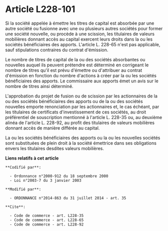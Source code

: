 # Article L228-101

Si la société appelée à émettre les titres de capital est absorbée par une autre société ou fusionne avec une ou plusieurs
autres sociétés pour former une société nouvelle, ou procède à une scission, les titulaires de valeurs mobilières donnant
accès au capital exercent leurs droits dans la ou les sociétés bénéficiaires des apports. L'article L. 228-65 n'est pas
applicable, sauf stipulations contraires du contrat d'émission. 

Le nombre de titres de capital de la ou des sociétés absorbantes ou nouvelles auquel ils peuvent prétendre est déterminé en
corrigeant le nombre de titres qu'il est prévu d'émettre ou d'attribuer au contrat d'émission en fonction du nombre d'actions
à créer par la ou les sociétés bénéficiaires des apports. Le commissaire aux apports émet un avis sur le nombre de titres
ainsi déterminé. 

L'approbation du projet de fusion ou de scission par les actionnaires de la ou des sociétés bénéficiaires des apports ou de
la ou des sociétés nouvelles emporte renonciation par les actionnaires et, le cas échéant, par les titulaires de certificats
d'investissement de ces sociétés, au droit préférentiel de souscription mentionné à l'article L. 228-35 ou, au deuxième
alinéa de l'article L. 228-92, au profit des titulaires de valeurs mobilières donnant accès de manière différée au capital. 

La ou les sociétés bénéficiaires des apports ou la ou les nouvelles sociétés sont substituées de plein droit à la société
émettrice dans ses obligations envers les titulaires desdites valeurs mobilières.

**Liens relatifs à cet article**

	**Codifié par**:

	  - Ordonnance n°2000-912 du 18 septembre 2000
	  - Loi n°2003-7 du 3 janvier 2003

	**Modifié par**:

	  - ORDONNANCE n°2014-863 du 31 juillet 2014 - art. 35

	**Cite**:

	  - Code de commerce - art. L228-35
	  - Code de commerce - art. L228-65
	  - Code de commerce - art. L228-92

